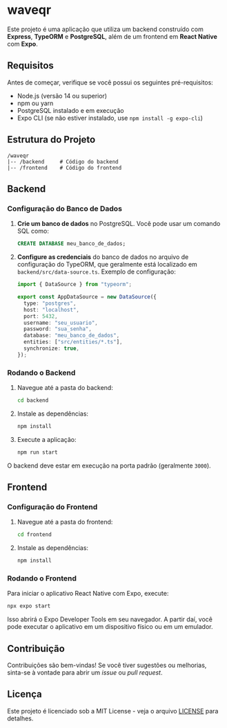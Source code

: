 
# waveqr

Este projeto é uma aplicação que utiliza um backend construído com **Express**, **TypeORM** e **PostgreSQL**, além de um frontend em **React Native** com **Expo**.

## Requisitos

Antes de começar, verifique se você possui os seguintes pré-requisitos:

- Node.js (versão 14 ou superior)
- npm ou yarn
- PostgreSQL instalado e em execução
- Expo CLI (se não estiver instalado, use `npm install -g expo-cli`)

## Estrutura do Projeto

```
/waveqr
|-- /backend     # Código do backend
|-- /frontend    # Código do frontend
```

## Backend

### Configuração do Banco de Dados

1. **Crie um banco de dados** no PostgreSQL. Você pode usar um comando SQL como:

   ```sql
   CREATE DATABASE meu_banco_de_dados;
   ```

2. **Configure as credenciais** do banco de dados no arquivo de configuração do TypeORM, que geralmente está localizado em `backend/src/data-source.ts`. Exemplo de configuração:

   ```typescript
   import { DataSource } from "typeorm";

   export const AppDataSource = new DataSource({
     type: "postgres",
     host: "localhost",
     port: 5432,
     username: "seu_usuario",
     password: "sua_senha",
     database: "meu_banco_de_dados",
     entities: ["src/entities/*.ts"],
     synchronize: true,
   });
   ```

### Rodando o Backend

1. Navegue até a pasta do backend:

   ```bash
   cd backend
   ```

2. Instale as dependências:

   ```bash
   npm install
   ```

3. Execute a aplicação:

   ```bash
   npm run start
   ```

O backend deve estar em execução na porta padrão (geralmente `3000`).

## Frontend

### Configuração do Frontend

1. Navegue até a pasta do frontend:

   ```bash
   cd frontend
   ```

2. Instale as dependências:

   ```bash
   npm install
   ```

### Rodando o Frontend

Para iniciar o aplicativo React Native com Expo, execute:

```bash
npx expo start
```

Isso abrirá o Expo Developer Tools em seu navegador. A partir daí, você pode executar o aplicativo em um dispositivo físico ou em um emulador.

## Contribuição

Contribuições são bem-vindas! Se você tiver sugestões ou melhorias, sinta-se à vontade para abrir um *issue* ou *pull request*.

## Licença

Este projeto é licenciado sob a MIT License - veja o arquivo [LICENSE](LICENSE) para detalhes.
